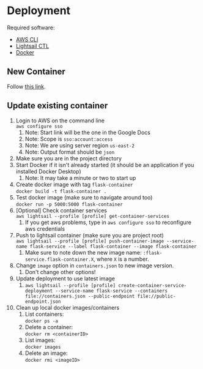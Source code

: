 # Deployment
Required software:
- [AWS CLI](https://aws.amazon.com/cli/)
- [Lightsail CTL](https://lightsail.aws.amazon.com/ls/docs/en_us/articles/amazon-lightsail-install-software#install-software-lightsailctl)
- [Docker](https://docs.docker.com/get-docker/)

## New Container
Follow [this link](https://aws.amazon.com/tutorials/serve-a-flask-app/).

## Update existing container
1. Login to AWS on the command line \
   ```aws configure sso```
    1. Note: Start link will be the one in the Google Docs
    2. Note: Scope is `sso:account:access`
    3. Note: We are using server region `us-east-2`
    4. Note: Output format should be `json`
2. Make sure you are in the project directory
3. Start Docker if it isn't already started (it should be an application if you installed Docker Desktop)
    1. Note: It may take a minute or two to start up
4. Create docker image with tag `flask-container` \
   ```docker build -t flask-container .```
5. Test docker image (make sure to navigate around too) \
   ```docker run -p 5000:5000 flask-container```
6. [Optional] Check container services \
   ```aws lightsail --profile [profile] get-container-services```
    1. If you get aws problems, type in `aws configure sso` to reconfigure aws credentials
7. Push to lightsail container (make sure you are project root) \
   ```aws lightsail --profile [profile] push-container-image --service-name flask-service --label flask-container --image flask-container```
    1. Make sure to note down the new image name: `:flask-service.flask-container.X`, where `X` is a number.
8. Change `image` option in `containers.json` to new image version.
    1. Don't change other options!
9. Update deployment to use latest image
    1. `aws lightsail --profile [profile] create-container-service-deployment --service-name flask-service --containers file://containers.json --public-endpoint file://public-endpoint.json`
10. Clean up local docker images/containers
    1. List containers: \
       ```docker ps -a```
    2. Delete a container: \
       ```docker rm <containerID>```
    3. List images: \
       ```docker images```
    4. Delete an image: \
       ```docker rmi <imageID>```
